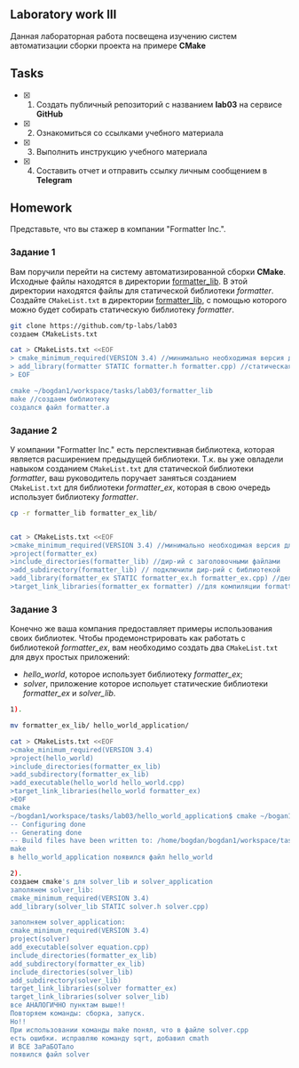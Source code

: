 ## Laboratory work III


Данная лабораторная работа посвещена изучению систем автоматизации сборки проекта на примере **CMake**



## Tasks

- [x] 1. Создать публичный репозиторий с названием **lab03** на сервисе **GitHub**
- [x] 2. Ознакомиться со ссылками учебного материала
- [x] 3. Выполнить инструкцию учебного материала
- [x] 4. Составить отчет и отправить ссылку личным сообщением в **Telegram**


## Homework

Представьте, что вы стажер в компании "Formatter Inc.".
### Задание 1
Вам поручили перейти на систему автоматизированной сборки **CMake**.
Исходные файлы находятся в директории [formatter_lib](formatter_lib).
В этой директории находятся файлы для статической библиотеки *formatter*.
Создайте `CMakeList.txt` в директории [formatter_lib](formatter_lib),
с помощью которого можно будет собирать статическую библиотеку *formatter*.

```sh
git clone https://github.com/tp-labs/lab03
создаем CMakeLists.txt 

cat > CMakeLists.txt <<EOF
> cmake_minimum_required(VERSION 3.4) //минимально необходимая версия для работы файлов
> add_library(formatter STATIC formatter.h formatter.cpp) //статическая библиотека из файлов
> EOF

cmake ~/bogdan1/workspace/tasks/lab03/formatter_lib
make //создаем библиотеку
создался файл formatter.a
```


### Задание 2
У компании "Formatter Inc." есть перспективная библиотека,
которая является расширением предыдущей библиотеки. Т.к. вы уже овладели
навыком созданием `CMakeList.txt` для статической библиотеки *formatter*, ваш 
руководитель поручает заняться созданием `CMakeList.txt` для библиотеки 
*formatter_ex*, которая в свою очередь использует библиотеку *formatter*.
```sh
cp -r formatter_lib formatter_ex_lib/


cat > CMakeLists.txt <<EOF
>cmake_minimum_required(VERSION 3.4) //минимально необходимая версия для работы файлов
>project(formatter_ex)
>include_directories(formatter_lib) //дир-ий с заголовочными файлами
>add_subdirectory(formatter_lib) // подключили дир-рий с библиотекой
>add_library(formatter_ex STATIC formatter_ex.h formatter_ex.cpp) //делаем статическую библиотеку из файлов
>target_link_libraries(formatter_ex formatter) //для компиляции formatter_ex используем formatter
```

### Задание 3
Конечно же ваша компания предоставляет примеры использования своих библиотек.
Чтобы продемонстрировать как работать с библиотекой *formatter_ex*,
вам необходимо создать два `CMakeList.txt` для двух простых приложений:
* *hello_world*, которое использует библиотеку *formatter_ex*;
* *solver*, приложение которое испольует статические библиотеки *formatter_ex* и *solver_lib*.

```sh
1).

mv formatter_ex_lib/ hello_world_application/

cat > CMakeLists.txt <<EOF
>cmake_minimum_required(VERSION 3.4)
>project(hello_world)
>include_directories(formatter_ex_lib)
>add_subdirectory(formatter_ex_lib)
>add_executable(hello_world hello_world.cpp)
>target_link_libraries(hello_world formatter_ex)
>EOF
cmake 
~/bogdan1/workspace/tasks/lab03/hello_world_application$ cmake ~/bogan1/workspace/tasks/lab03/hello_world_application
-- Configuring done
-- Generating done
-- Build files have been written to: /home/bogdan/bogdan1/workspace/tasks/lab03/hello_world_application
make
в hello_world_application появился файл hello_world
```

```sh
2).
создаем cmake's для solver_lib и solver_application
заполянем solver_lib:
cmake_minimum_required(VERSION 3.4) 
add_library(solver_lib STATIC solver.h solver.cpp)

заполняем solver_application:
cmake_minimum_required(VERSION 3.4)
project(solver)
add_executable(solver equation.cpp)
include_directories(formatter_ex_lib)
add_subdirectory(formatter_ex_lib)
include_directories(solver_lib)
add_subdirectory(solver_lib)
target_link_libraries(solver formatter_ex)
target_link_libraries(solver solver_lib)
все АНАЛОГИЧНО пунктам выше!!
Повторяем команды: сборка, запуск.
Но!! 
При использовании команды make понял, что в файле solver.cpp
есть ошибки. исправляю команду sqrt, добавил cmath
И ВСЕ ЗаРаБОТало
появился файл solver
```

